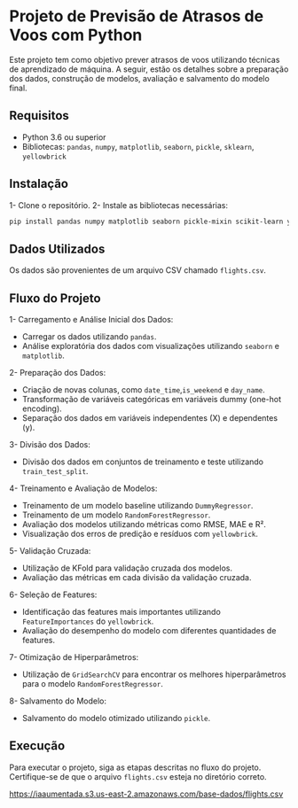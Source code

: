#  Projeto de Previsão de Atrasos de Voos com Python

Este projeto tem como objetivo prever atrasos de voos utilizando técnicas de aprendizado de máquina. A seguir, estão os detalhes sobre a preparação dos dados, construção de modelos, avaliação e salvamento do modelo final.

## Requisitos
- Python 3.6 ou superior
- Bibliotecas: `pandas`, `numpy`, `matplotlib`, `seaborn`, `pickle`, `sklearn`, `yellowbrick`

## Instalação
1- Clone o repositório.
2- Instale as bibliotecas necessárias:
```bash 
pip install pandas numpy matplotlib seaborn pickle-mixin scikit-learn yellowbrick
```

## Dados Utilizados
Os dados são provenientes de um arquivo CSV chamado `flights.csv`.

## Fluxo do Projeto
1- Carregamento e Análise Inicial dos Dados:

   - Carregar os dados utilizando `pandas`.
   - Análise exploratória dos dados com visualizações utilizando `seaborn` e `matplotlib`.

2- Preparação dos Dados:

   - Criação de novas colunas, como `date_time`,`is_weekend` e `day_name`.
   - Transformação de variáveis categóricas em variáveis dummy (one-hot encoding).
   - Separação dos dados em variáveis independentes (X) e dependentes (y).

3- Divisão dos Dados:

   - Divisão dos dados em conjuntos de treinamento e teste utilizando `train_test_split`.

4- Treinamento e Avaliação de Modelos:

   - Treinamento de um modelo baseline utilizando `DummyRegressor`.
   - Treinamento de um modelo `RandomForestRegressor`.
   - Avaliação dos modelos utilizando métricas como RMSE, MAE e R².
   - Visualização dos erros de predição e resíduos com `yellowbrick`.

5- Validação Cruzada:

   - Utilização de KFold para validação cruzada dos modelos.
   - Avaliação das métricas em cada divisão da validação cruzada.

6- Seleção de Features:

   - Identificação das features mais importantes utilizando `FeatureImportances` do `yellowbrick`.
   - Avaliação do desempenho do modelo com diferentes quantidades de features.

7- Otimização de Hiperparâmetros:

   - Utilização de `GridSearchCV` para encontrar os melhores hiperparâmetros para o modelo `RandomForestRegressor`.

8- Salvamento do Modelo:

   - Salvamento do modelo otimizado utilizando `pickle`.

## Execução
Para executar o projeto, siga as etapas descritas no fluxo do projeto. Certifique-se de que o arquivo `flights.csv` esteja no diretório correto.












https://iaaumentada.s3.us-east-2.amazonaws.com/base-dados/flights.csv